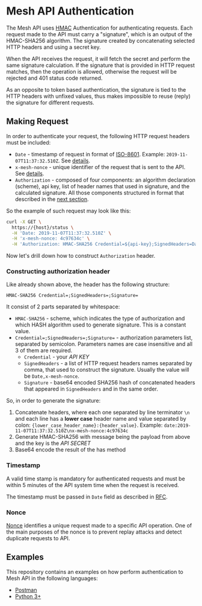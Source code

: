 # Mesh API Authentication

The Mesh API uses [HMAC](https://en.wikipedia.org/wiki/HMAC) Authentication for authenticating requests.
Each request made to the API must carry a "signature", which is an output of the HMAC-SHA256 algorithm.
The signature created by concatenating selected HTTP headers and using a secret key.

When the API receives the request, it will fetch the secret and perform the same signature calculation. If the signature that
is provided in HTTP request matches, then the operation is allowed, otherwise the request will be rejected and 401 status code returned.

As an opposite to token based authentication, the signature is tied to the HTTP headers with unfixed values, thus makes impossible to reuse (reply) the signature for different requests.

## Making Request

In order to authenticate your request, the following HTTP request headers must be included:

* `Date` - timestamp of request in format of [ISO-8601](http://en.wikipedia.org/wiki/ISO_8601). Example: `2019-11-07T11:37:32.510Z`. See [details](###Timestamp).
* `x-mesh-nonce` - unique identifier of the request that is sent to the API. See [details](#Nonce).
* `Authorization` - composed of four components: an algorithm declaration (scheme), api key, list of header names that used in signature, and the calculated signature. All those components structured in format that described in the [next section](#constructing-authorization-header).

So the example of such request may look like this:

```bash
curl -X GET \
  https://{host}/status \
  -H 'Date: 2019-11-07T11:37:32.510Z' \
  -H 'x-mesh-nonce: 4c97634c' \
  -H 'Authorization: HMAC-SHA256 Credential=${api-key};SignedHeaders=Date,x-mesh-nonce;Signature=${signature}'
```

Now let's drill down how to construct `Authorization` header.

### Constructing authorization header

Like already shown above, the header has the following structure:
```
HMAC-SHA256 Credential=;SignedHeaders=;Signature=
```

It consist of 2 parts separated by whitespace:
* `HMAC-SHA256` - scheme, which indicates the type of authorization and which HASH algorithm used to generate signature. This is a constant value.
* `Credential=;SignedHeaders=;Signature=` - authorization parameters list, separated by semicolon. Parameters names are case insensitive and all 3 of them are required. 
  * `Credential` - your *API KEY*
  * `SignedHeaders` - a list of HTTP request headers names separated by comma, that used to construct the signature. Usually the value will be `Date,x-mesh-nonce`.
  * `Signature` - base64 encoded SHA256 hash of concatenated headers that appeared in `SignedHeaders` and in the same order. 

So, in order to generate the signature:
1. Concatenate headers, where each one separated by line terminator `\n` and each line has a **lower case** header name and value separated by colon: `{lower_case_header_name}:{header_value}`. Example: `date:2019-11-07T11:37:32.510Z\nx-mesh-nonce:4c97634c`
1. Generate HMAC-SHA256 with message being the payload from above and the key is the *API SECRET*
1. Base64 encode the result of the has method

### Timestamp

A valid time stamp is mandatory for authenticated requests and must be within 5 minutes of the API system time when the request is received.

The timestamp must be passed in `Date` field as described in [RFC](https://tools.ietf.org/html/rfc7231#section-7.1.1.2).

### Nonce

[Nonce](https://en.wikipedia.org/wiki/Cryptographic_nonce) identifies a unique request made to a specific API operation. One of the main purposes of the nonce is to prevent replay attacks and detect duplicate requests to API.

## Examples

This repository contains an examples on how perform authentication to Mesh API in the following languages:

* [Postman](./postman)
* [Python 3+](./python3)
